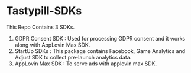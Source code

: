 # Tastypill-SDKs

This Repo Contains 3 SDKs.

1. GDPR Consent SDK : Used for processing GDPR consent and it works along with AppLovin Max SDK.
2. StartUp SDKs : This package contains Facebook, Game Analytics and Adjust SDK to collect pre-launch analytics data.
3. AppLovin Max SDK : To serve ads with applovin max SDK.
